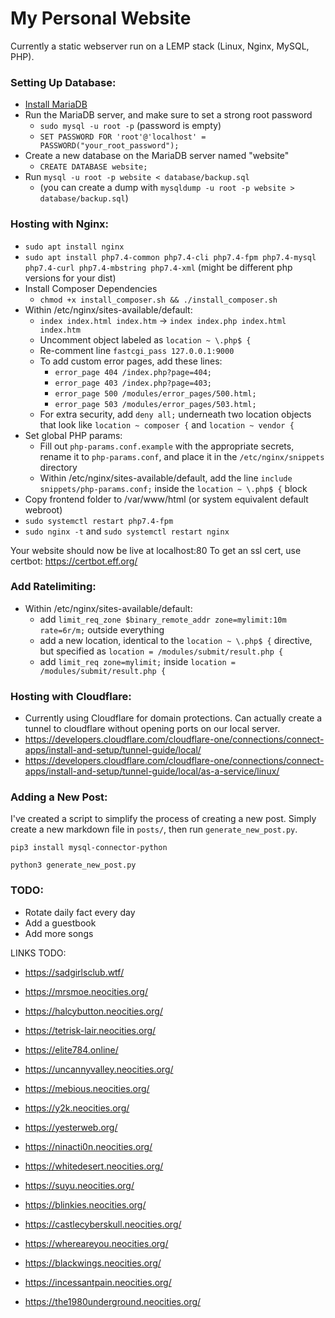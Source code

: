 # My Personal Website

Currently a static webserver run on a LEMP stack (Linux, Nginx, MySQL, PHP).

### Setting Up Database:
- [Install MariaDB](https://mariadb.com/kb/en/where-to-download-mariadb/)
- Run the MariaDB server, and make sure to set a strong root password
    - `sudo mysql -u root -p` (password is empty)
    - `SET PASSWORD FOR 'root'@'localhost' = PASSWORD("your_root_password");`
- Create a new database on the MariaDB server named "website"
    - `CREATE DATABASE website;`
- Run `mysql -u root -p website < database/backup.sql`
    - (you can create a dump with `mysqldump -u root -p website > database/backup.sql`)

### Hosting with Nginx:
- `sudo apt install nginx`
- `sudo apt install php7.4-common php7.4-cli php7.4-fpm php7.4-mysql php7.4-curl php7.4-mbstring php7.4-xml` (might be different php versions for your dist)
- Install Composer Dependencies
    - `chmod +x install_composer.sh && ./install_composer.sh`
- Within /etc/nginx/sites-available/default:
    - `index index.html index.htm` -> `index index.php index.html index.htm`
    - Uncomment object labeled as `location ~ \.php$ {`
    - Re-comment line `fastcgi_pass 127.0.0.1:9000`
    - To add custom error pages, add these lines:
        - `error_page 404 /index.php?page=404;`
        - `error_page 403 /index.php?page=403;`
        - `error_page 500 /modules/error_pages/500.html;`
        - `error_page 503 /modules/error_pages/503.html;`
    - For extra security, add `deny all;` underneath two location objects that look like `location ~ composer {` and `location ~ vendor {`
- Set global PHP params:
    - Fill out `php-params.conf.example` with the appropriate secrets, rename it to `php-params.conf`, and place it in the `/etc/nginx/snippets` directory
    - Within /etc/nginx/sites-available/default, add the line `include snippets/php-params.conf;` inside the `location ~ \.php$ {` block
- Copy frontend folder to /var/www/html (or system equivalent default webroot)
- `sudo systemctl restart php7.4-fpm`
- `sudo nginx -t` and `sudo systemctl restart nginx`

Your website should now be live at localhost:80
To get an ssl cert, use certbot: https://certbot.eff.org/

### Add Ratelimiting:
- Within /etc/nginx/sites-available/default:
    - add `limit_req_zone $binary_remote_addr zone=mylimit:10m rate=6r/m;` outside everything
    - add a new location, identical to the `location ~ \.php$ {` directive, but specified as `location = /modules/submit/result.php {`
    - add `limit_req zone=mylimit;` inside `location = /modules/submit/result.php {`

### Hosting with Cloudflare:
 - Currently using Cloudflare for domain protections. Can actually create a tunnel to cloudflare without opening ports on our local server.
 - https://developers.cloudflare.com/cloudflare-one/connections/connect-apps/install-and-setup/tunnel-guide/local/
 - https://developers.cloudflare.com/cloudflare-one/connections/connect-apps/install-and-setup/tunnel-guide/local/as-a-service/linux/

### Adding a New Post:

I've created a script to simplify the process of creating a new post. Simply create a new markdown file in `posts/`, then run `generate_new_post.py`.

`pip3 install mysql-connector-python`

`python3 generate_new_post.py`

### TODO:
- Rotate daily fact every day
- Add a guestbook
- Add more songs

LINKS TODO:
- https://sadgirlsclub.wtf/

- https://mrsmoe.neocities.org/
- https://halcybutton.neocities.org/
- https://tetrisk-lair.neocities.org/
- https://elite784.online/
- https://uncannyvalley.neocities.org/
- https://mebious.neocities.org/
- https://y2k.neocities.org/
- https://yesterweb.org/
- https://ninacti0n.neocities.org/
- https://whitedesert.neocities.org/
- https://suyu.neocities.org/
- https://blinkies.neocities.org/
- https://castlecyberskull.neocities.org/
- https://whereareyou.neocities.org/
- https://blackwings.neocities.org/
- https://incessantpain.neocities.org/
- https://the1980underground.neocities.org/
